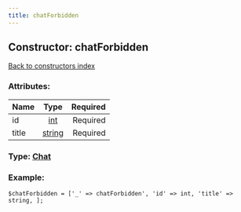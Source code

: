 ```yaml
---
title: chatForbidden
---
```

## Constructor: chatForbidden  
[Back to constructors index](index.md)



### Attributes:

| Name     |    Type       | Required |
|----------|:-------------:|---------:|
|id|[int](../types/int.md) | Required|
|title|[string](../types/string.md) | Required|



### Type: [Chat](../types/Chat.md)


### Example:

```
$chatForbidden = ['_' => chatForbidden', 'id' => int, 'title' => string, ];
```